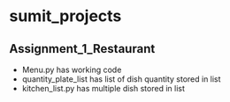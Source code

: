# sumit_projects

## Assignment_1_Restaurant

- Menu.py has working code
- quantity_plate_list has list of dish quantity stored in list
- kitchen_list.py has multiple dish stored in list
